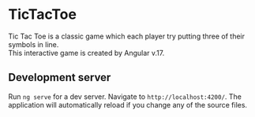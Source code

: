 # TicTacToe

Tic Tac Toe is a classic game which each player try putting three of their symbols in line.<br/>
This interactive game is created by Angular v.17.

## Development server

Run `ng serve` for a dev server. Navigate to `http://localhost:4200/`. The application will automatically reload if you change any of the source files.


